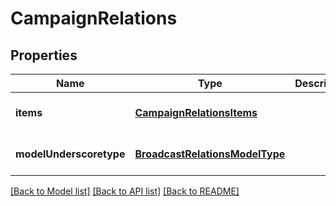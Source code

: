 # CampaignRelations

## Properties
Name | Type | Description | Notes
------------ | ------------- | ------------- | -------------
**items** | [**CampaignRelationsItems**](CampaignRelationsItems.md) |  | [optional] [default to null]
**modelUnderscoretype** | [**BroadcastRelationsModelType**](BroadcastRelationsModelType.md) |  | [optional] [default to null]

[[Back to Model list]](../README.md#documentation-for-models) [[Back to API list]](../README.md#documentation-for-api-endpoints) [[Back to README]](../README.md)


